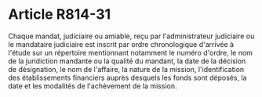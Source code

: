 # Article R814-31

Chaque mandat, judiciaire ou amiable, reçu par l'administrateur judiciaire ou le mandataire judiciaire est inscrit par ordre chronologique d'arrivée à l'étude sur un répertoire mentionnant notamment le numéro d'ordre, le nom de la juridiction mandante ou la qualité du mandant, la date de la décision de désignation, le nom de l'affaire, la nature de la mission, l'identification des établissements financiers auprès desquels les fonds sont déposés, la date et les modalités de l'achèvement de la mission.